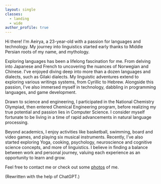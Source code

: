 ```yaml
---
layout: single
classes:
  - landing
  - wide
author_profile: true
---
```


Hi there! I'm Aeirya, a 23-year-old with a passion for languages and technology. My journey into linguistics started early thanks to Middle Persian roots of my name, and mythology. 

Exploring languages has been a lifelong fascination for me. From delving into Japanese and French to uncovering the nuances of Norwegian and Chinese. I've enjoyed diving deep into more than a dozen languages and dialects, such as Gilaki dialects. My linguistic adventures extend to exploring various writings systems, from Cyrillic to Hebrew. Alongside this passion, I've also immersed myself in technology, dabbling in programming languages, and game development.

Drawn to science and engineering, I participated in the National Chemistry Olympiad, then entered Chemical Engineering program, before realizing my true potential and passion lies in Computer Science. I consider myself fortunate to be living in a time of rapid advancements in natural language processing.

Beyond academics, I enjoy activities like basketball, swimming, board and video games, and playing six musical instruments. Recently, I've also started exploring Yoga, cooking, psychology, neuroscience  and cognitive science concepts, and more of linguistics. I believe in finding a balance between work and personal journey, valuing each experience as an opportunity to learn and grow.

Feel free to contact me or check out some <a href="/gallery">photos</a> of me.

(Rewritten with the help of ChatGPT.)